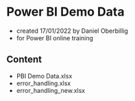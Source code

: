 # Power BI Demo Data
- created 17/01/2022 by Daniel Oberbillig
- for Power BI online training

## Content
- PBI Demo Data.xlsx
- error_handling.xlsx
- error_handling_new.xlsx